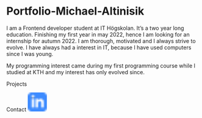 # Portfolio-Michael-Altinisik

I am a Frontend developer student at IT Högskolan. It’s a two year long education. Finishing my first year in may 2022, hence I am looking for an internship for autumn 2022. I am thorough, motivated and I always strive to evolve. I have always had a interest in IT, because  I have used computers since I was young. 

My programming interest came during my first programming course while I studied at KTH and my interest has only evolved since.

Projects





Contact
<a href="www.linkedin.com/in/michael-altinisik-09b137234" target="_blank"><img src="./assets/linkedIn-icon.png" alt="LinkedIn" width="50" height="50"></a>